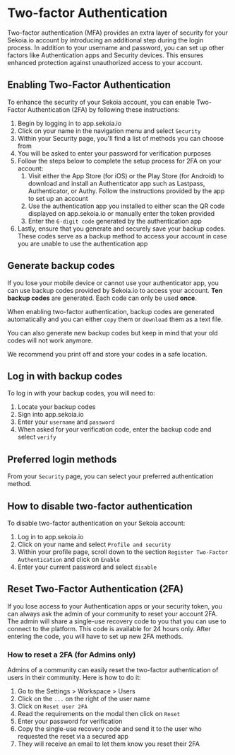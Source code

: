 # Two-factor Authentication

Two-factor authentication (MFA) provides an extra layer of security for your Sekoia.io account by introducing an additional step during the login process. In addition to your username and password, you can set up other factors like Authentication apps and Security devices. This ensures enhanced protection against unauthorized access to your account.

## Enabling Two-Factor Authentication

To enhance the security of your Sekoia account, you can enable Two-Factor Authentication (2FA) by following these instructions:

1. Begin by logging in to app.sekoia.io 
2. Click on your name in the navigation menu and select `Security` 
3. Within your Security page, you'll find a list of methods you can choose from
4. You will be asked to enter your password for verification purposes
5. Follow the steps below to complete the setup process for 2FA on your account:
   1. Visit either the App Store (for iOS) or the Play Store (for Android) to download and install an Authenticator app such as Lastpass, Authenticator, or Authy. Follow the instructions provided by the app to set up an account
   2. Use the authentication app you installed to either scan the QR code displayed on app.sekoia.io or manually enter the token provided
   3. Enter the `6-digit code` generated by the authentication app
6. Lastly, ensure that you generate and securely save your backup codes. These codes serve as a backup method to access your account in case you are unable to use the authentication app

## Generate backup codes

If you lose your mobile device or cannot use your authenticator app, you can use backup codes provided by Sekoia.io to access your account. **Ten backup codes** are generated. Each code can only be used **once**.

When enabling two-factor authentication, backup codes are generated automatically and you can either `copy` them or `download` them as a text file.

You can also generate new backup codes but keep in mind that your old codes will not work anymore.

We recommend you print off and store your codes in a safe location.

## Log in with backup codes

To log in with your backup codes, you will need to:

1. Locate your backup codes
2. Sign into app.sekoia.io
3. Enter your `username` and `password`
4. When asked for your verification code, enter the backup code and select `verify`

## Preferred login methods 

From your `Security` page, you can select your preferred authentication method. 

## How to disable two-factor authentication

To disable two-factor authentication on your Sekoia account:

1. Log in to app.sekoia.io
2. Click on your name and select `Profile and security` 
3. Within your profile page, scroll down to the section `Register Two-Factor Authentication` and click on `Enable`
4. Enter your current password and select `disable`

## Reset Two-Factor Authentication (2FA) 

If you lose access to your Authentication apps or your security token, you can always ask the admin of your community to reset your account 2FA. 
The admin will share a single-use recovery code to you that you can use to connect to the platform. 
This code is available for 24 hours only. 
After entering the code, you will have to set up new 2FA methods. 

### How to reset a 2FA (for Admins only) 

Admins of a community can easily reset the two-factor authentication of users in their community. Here is how to do it: 

1. Go to the Settings > Workspace > Users 
2. Click on the `...` on the right of the user name 
3. Click on `Reset user 2FA`
4. Read the requirements on the modal then click on `Reset`
5. Enter your password for verification
6. Copy the single-use recovery code and send it to the user who requested the reset via a secured app 
7. They will receive an email to let them know you reset their 2FA 

